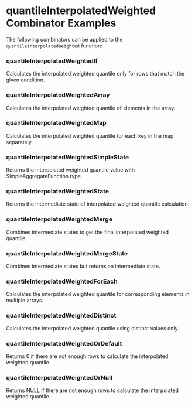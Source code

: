 # quantileInterpolatedWeighted Combinator Examples

The following combinators can be applied to the `quantileInterpolatedWeighted` function:

### quantileInterpolatedWeightedIf
Calculates the interpolated weighted quantile only for rows that match the given condition.

### quantileInterpolatedWeightedArray
Calculates the interpolated weighted quantile of elements in the array.

### quantileInterpolatedWeightedMap
Calculates the interpolated weighted quantile for each key in the map separately.

### quantileInterpolatedWeightedSimpleState
Returns the interpolated weighted quantile value with SimpleAggregateFunction type.

### quantileInterpolatedWeightedState
Returns the intermediate state of interpolated weighted quantile calculation.

### quantileInterpolatedWeightedMerge
Combines intermediate states to get the final interpolated weighted quantile.

### quantileInterpolatedWeightedMergeState
Combines intermediate states but returns an intermediate state.

### quantileInterpolatedWeightedForEach
Calculates the interpolated weighted quantile for corresponding elements in multiple arrays.

### quantileInterpolatedWeightedDistinct
Calculates the interpolated weighted quantile using distinct values only.

### quantileInterpolatedWeightedOrDefault
Returns 0 if there are not enough rows to calculate the interpolated weighted quantile.

### quantileInterpolatedWeightedOrNull
Returns NULL if there are not enough rows to calculate the interpolated weighted quantile. 